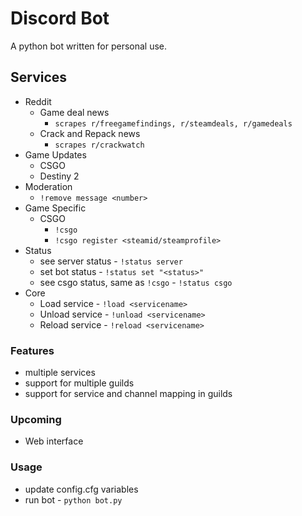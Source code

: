 # Discord Bot
A python bot written for personal use.

## Services
- Reddit
  - Game deal news 
    - `scrapes r/freegamefindings, r/steamdeals, r/gamedeals`
  - Crack and Repack news
    - `scrapes r/crackwatch`
- Game Updates
  - CSGO
  - Destiny 2
- Moderation
  - `!remove message <number>`
- Game Specific
  - CSGO
    - `!csgo`
    - `!csgo register <steamid/steamprofile>`
- Status
  - see server status - `!status server`
  - set bot status - `!status set "<status>"`
  - see csgo status, same as `!csgo` - `!status csgo`
- Core
  - Load service - `!load <servicename>`
  - Unload service - `!unload <servicename>`
  - Reload service - `!reload <servicename>`

### Features
- multiple services
- support for multiple guilds
- support for service and channel mapping in guilds

### Upcoming 
- Web interface

### Usage
- update config.cfg variables
- run bot - `python bot.py`
